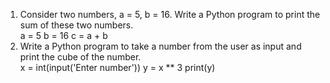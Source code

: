 <ol>
	<li>Consider two numbers, a = 5, b = 16. Write a Python program to print the sum of these two numbers.</li>
	a = 5
	b = 16
	c = a + b
	<li>Write a Python program to take a number from the user as input and print the cube of the number.</li>
	x = int(input('Enter number'))
        y = x ** 3
       print(y)
</ol>
